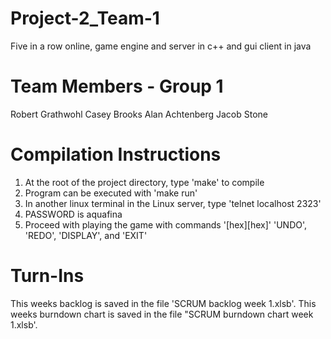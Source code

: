 Project-2_Team-1
=======================
Five in a row online, game engine and server in c++ and gui client in java

Team Members - Group 1
=========================
Robert Grathwohl
Casey Brooks
Alan Achtenberg
Jacob Stone

Compilation Instructions
=========================
1) At the root of the project directory, type 'make' to compile
2) Program can be executed with 'make run'
3) In another linux terminal in the Linux server, type 'telnet localhost 2323'
4) PASSWORD is aquafina
5) Proceed with playing the game with commands '[hex][hex]' 'UNDO', 'REDO', 'DISPLAY', and 'EXIT'

Turn-Ins
=========================
This weeks backlog is saved in the file 'SCRUM backlog week 1.xlsb'.
This weeks burndown chart is saved in the file "SCRUM burndown chart week 1.xlsb'.
